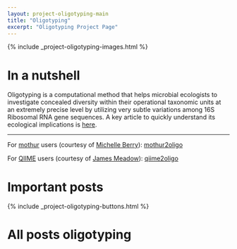 ```yaml
---
layout: project-oligotyping-main
title: "Oligotyping"
excerpt: "Oligotyping Project Page"
---
```


{% include _project-oligotyping-images.html %}

# In a nutshell

Oligotyping is a computational method that helps microbial ecologists to investigate concealed diversity within their operational taxonomic units at an extremely precise level by utilizing very subtle variations among 16S Ribosomal RNA gene sequences. A key article to quickly understand its ecological implications is [here](http://www.pnas.org/content/111/28/E2875.full).

---

For [mothur](http://www.mothur.org/) users (courtesy of [Michelle Berry](https://www.lsa.umich.edu/eeb/people/ci.berrymichelle_ci.detail)): [mothur2oligo](https://github.com/DenefLab/MicrobeMiseq/tree/master/mothur2oligo)

For [QIIME](http://qiime.org/) users (courtesy of [James Meadow](https://twitter.com/jamesmeadow)): [qiime2oligo](https://github.com/jfmeadow/q2oligo)


# Important posts

{% include _project-oligotyping-buttons.html %}

# All posts oligotyping
